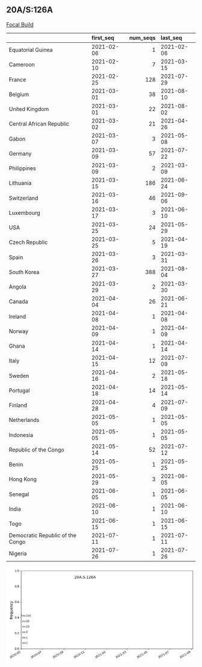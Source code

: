 

## 20A/S:126A
[Focal Build](https://nextstrain.org/groups/neherlab/ncov/20A.S.126A)

|                                  | first_seq   |   num_seqs | last_seq   |
|:---------------------------------|:------------|-----------:|:-----------|
| Equatorial Guinea                | 2021-02-06  |          1 | 2021-02-06 |
| Cameroon                         | 2021-02-10  |          7 | 2021-03-15 |
| France                           | 2021-02-25  |        128 | 2021-07-29 |
| Belgium                          | 2021-03-01  |         38 | 2021-08-10 |
| United Kingdom                   | 2021-03-01  |         22 | 2021-08-02 |
| Central African Republic         | 2021-03-02  |         21 | 2021-04-26 |
| Gabon                            | 2021-03-07  |          3 | 2021-05-08 |
| Germany                          | 2021-03-09  |         57 | 2021-07-22 |
| Philippines                      | 2021-03-09  |          2 | 2021-03-09 |
| Lithuania                        | 2021-03-15  |        186 | 2021-06-24 |
| Switzerland                      | 2021-03-16  |         46 | 2021-09-06 |
| Luxembourg                       | 2021-03-17  |          3 | 2021-06-10 |
| USA                              | 2021-03-25  |         24 | 2021-05-29 |
| Czech Republic                   | 2021-03-25  |          5 | 2021-04-19 |
| Spain                            | 2021-03-26  |          3 | 2021-03-31 |
| South Korea                      | 2021-03-27  |        388 | 2021-08-04 |
| Angola                           | 2021-03-29  |          2 | 2021-03-30 |
| Canada                           | 2021-04-04  |         26 | 2021-06-21 |
| Ireland                          | 2021-04-08  |          1 | 2021-04-08 |
| Norway                           | 2021-04-09  |          1 | 2021-04-09 |
| Ghana                            | 2021-04-14  |          1 | 2021-04-14 |
| Italy                            | 2021-04-15  |         12 | 2021-07-09 |
| Sweden                           | 2021-04-16  |          2 | 2021-05-18 |
| Portugal                         | 2021-04-18  |         14 | 2021-05-14 |
| Finland                          | 2021-04-28  |          4 | 2021-07-09 |
| Netherlands                      | 2021-05-05  |          1 | 2021-05-05 |
| Indonesia                        | 2021-05-05  |          1 | 2021-05-05 |
| Republic of the Congo            | 2021-05-14  |         52 | 2021-07-12 |
| Benin                            | 2021-05-25  |          1 | 2021-05-25 |
| Hong Kong                        | 2021-05-29  |          3 | 2021-06-05 |
| Senegal                          | 2021-06-05  |          1 | 2021-06-05 |
| India                            | 2021-06-10  |          1 | 2021-06-10 |
| Togo                             | 2021-06-15  |          1 | 2021-06-15 |
| Democratic Republic of the Congo | 2021-07-11  |          1 | 2021-07-11 |
| Nigeria                          | 2021-07-26  |          1 | 2021-07-26 |

![Overall trends 20A.S.126A](/overall_trends_figures/overall_trends_20A.S.126A.png)
